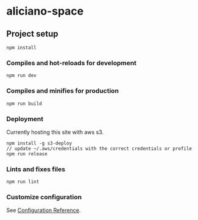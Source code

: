 # aliciano-space

## Project setup
```
npm install
```

### Compiles and hot-reloads for development
```
npm run dev
```

### Compiles and minifies for production
```
npm run build
```

### Deployment
Currently hosting this site with aws s3.
```
npm install -g s3-deploy
// update ~/.aws/credentials with the correct credentials or profile
npm run release
```

### Lints and fixes files
```
npm run lint
```

### Customize configuration
See [Configuration Reference](https://cli.vuejs.org/config/).
